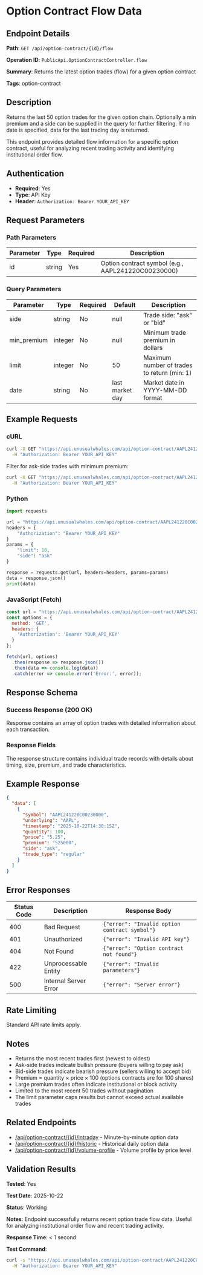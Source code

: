# Option Contract Flow Data

## Endpoint Details

**Path**: `GET /api/option-contract/{id}/flow`

**Operation ID**: `PublicApi.OptionContractController.flow`

**Summary**: Returns the latest option trades (flow) for a given option contract

**Tags**: option-contract

## Description

Returns the last 50 option trades for the given option chain. Optionally a min premium and a side can be supplied in the query for further filtering. If no date is specified, data for the last trading day is returned.

This endpoint provides detailed flow information for a specific option contract, useful for analyzing recent trading activity and identifying institutional order flow.

## Authentication

- **Required**: Yes
- **Type**: API Key
- **Header**: `Authorization: Bearer YOUR_API_KEY`

## Request Parameters

### Path Parameters

| Parameter | Type | Required | Description |
|-----------|------|----------|-------------|
| id | string | Yes | Option contract symbol (e.g., AAPL241220C00230000) |

### Query Parameters

| Parameter | Type | Required | Default | Description |
|-----------|------|----------|---------|-------------|
| side | string | No | null | Trade side: "ask" or "bid" |
| min_premium | integer | No | null | Minimum trade premium in dollars |
| limit | integer | No | 50 | Maximum number of trades to return (min: 1) |
| date | string | No | last market day | Market date in YYYY-MM-DD format |

## Example Requests

### cURL

```bash
curl -X GET "https://api.unusualwhales.com/api/option-contract/AAPL241220C00230000/flow?limit=10" \
  -H "Authorization: Bearer YOUR_API_KEY"
```

Filter for ask-side trades with minimum premium:
```bash
curl -X GET "https://api.unusualwhales.com/api/option-contract/AAPL241220C00230000/flow?side=ask&min_premium=10000&limit=10" \
  -H "Authorization: Bearer YOUR_API_KEY"
```

### Python

```python
import requests

url = "https://api.unusualwhales.com/api/option-contract/AAPL241220C00230000/flow"
headers = {
    "Authorization": "Bearer YOUR_API_KEY"
}
params = {
    "limit": 10,
    "side": "ask"
}

response = requests.get(url, headers=headers, params=params)
data = response.json()
print(data)
```

### JavaScript (Fetch)

```javascript
const url = "https://api.unusualwhales.com/api/option-contract/AAPL241220C00230000/flow?limit=10";
const options = {
  method: 'GET',
  headers: {
    'Authorization': 'Bearer YOUR_API_KEY'
  }
};

fetch(url, options)
  .then(response => response.json())
  .then(data => console.log(data))
  .catch(error => console.error('Error:', error));
```

## Response Schema

### Success Response (200 OK)

Response contains an array of option trades with detailed information about each transaction.

### Response Fields

The response structure contains individual trade records with details about timing, size, premium, and trade characteristics.

## Example Response

```json
{
  "data": [
    {
      "symbol": "AAPL241220C00230000",
      "underlying": "AAPL",
      "timestamp": "2025-10-22T14:30:15Z",
      "quantity": 100,
      "price": "5.25",
      "premium": "525000",
      "side": "ask",
      "trade_type": "regular"
    }
  ]
}
```

## Error Responses

| Status Code | Description | Response Body |
|-------------|-------------|---------------|
| 400 | Bad Request | `{"error": "Invalid option contract symbol"}` |
| 401 | Unauthorized | `{"error": "Invalid API key"}` |
| 404 | Not Found | `{"error": "Option contract not found"}` |
| 422 | Unprocessable Entity | `{"error": "Invalid parameters"}` |
| 500 | Internal Server Error | `{"error": "Server error"}` |

## Rate Limiting

Standard API rate limits apply.

## Notes

- Returns the most recent trades first (newest to oldest)
- Ask-side trades indicate bullish pressure (buyers willing to pay ask)
- Bid-side trades indicate bearish pressure (sellers willing to accept bid)
- Premium = quantity × price × 100 (options contracts are for 100 shares)
- Large premium trades often indicate institutional or block activity
- Limited to the most recent 50 trades without pagination
- The limit parameter caps results but cannot exceed actual available trades

## Related Endpoints

- [/api/option-contract/{id}/intraday](./intraday.md) - Minute-by-minute option data
- [/api/option-contract/{id}/historic](./historic.md) - Historical daily option data
- [/api/option-contract/{id}/volume-profile](./volume-profile.md) - Volume profile by price level

## Validation Results

**Tested**: Yes

**Test Date**: 2025-10-22

**Status**: Working

**Notes**: Endpoint successfully returns recent option trade flow data. Useful for analyzing institutional order flow and recent trading activity.

**Response Time**: < 1 second

**Test Command**:
```bash
curl -s "https://api.unusualwhales.com/api/option-contract/AAPL241220C00230000/flow?limit=10" \
  -H "Authorization: Bearer YOUR_API_KEY"
```
